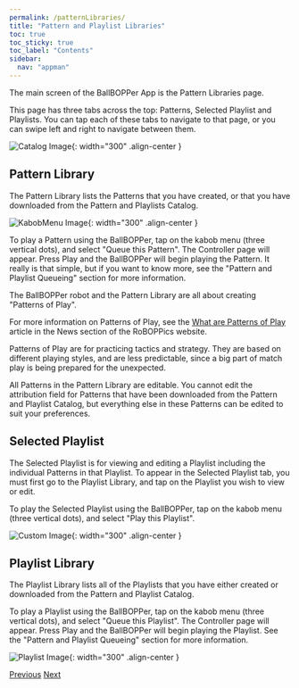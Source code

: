 ```yaml
---
permalink: /patternLibraries/
title: "Pattern and Playlist Libraries"
toc: true
toc_sticky: true
toc_label: "Contents"
sidebar:
  nav: "appman"
---
```

The main screen of the BallBOPPer App is the Pattern Libraries page.

This page has three tabs across the top: Patterns, Selected Playlist and Playlists. You can tap each of these tabs to navigate to that page, or you can swipe left and right to navigate between them.

![Catalog Image](../assets/images/Libraries500.jpg){: width="300" .align-center } 

## Pattern Library
The Pattern Library lists the Patterns that you have created, or that you have downloaded from the Pattern and Playlists Catalog. 

![KabobMenu Image](../assets/images/KabobMenu001_500.jpg){: width="300" .align-center } 

To play a Pattern using the BallBOPPer, tap on the kabob menu (three vertical dots), and select "Queue this Pattern". The Controller page will appear. Press Play and the BallBOPPer will begin playing the Pattern. It really is that simple, but if you want to know more, see the "Pattern and Playlist Queueing" section for more information. 

The BallBOPPer robot and the Pattern Library are all about creating "Patterns of Play".

For more information on Patterns of Play, see the <a href="https://roboppics.com/blogs/news">What are Patterns of Play</a> article in the News section of the RoBOPPics website.

Patterns of Play are for practicing tactics and strategy. They are based on different playing styles, and are less predictable, since a big part of match play is being prepared for the unexpected.

All Patterns in the Pattern Library are editable. You cannot edit the attribution field for Patterns that have been downloaded from the Pattern and Playlist Catalog, but everything else in these Patterns can be edited to suit your preferences.

## Selected Playlist
The Selected Playlist is for viewing and editing a Playlist including the individual Patterns in that Playlist. To appear in the Selected Playlist tab, you must first go to the Playlist Library, and tap on the Playlist you wish to view or edit.

To play the Selected Playlist using the BallBOPPer, tap on the kabob menu (three vertical dots), and select "Play this Playlist".

![Custom Image](../assets/images/SelectedPlaylist500.jpg){: width="300" .align-center } 

## Playlist Library
The Playlist Library lists all of the Playlists that you have either created or downloaded from the Pattern and Playlist Catalog.

To play a Playlist using the BallBOPPer, tap on the kabob menu (three vertical dots), and select "Queue this Playlist". The Controller page will appear. Press Play and the BallBOPPer will begin playing the Playlist. See the "Pattern and Playlist Queueing" section for more information. 

![Playlist Image](../assets/images/Playlists500.jpg){: width="300" .align-center } 

  <nav class="pagination">
      <a href="/BallBOPPer/appmanconnect/" class="pagination--pager" title="Login">Previous</a>
      <a href="/BallBOPPer/patternDesigner/" class="pagination--pager" title="Pattern Designer">Next</a> 
  </nav>
